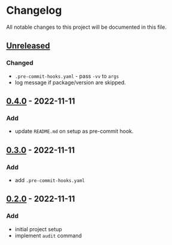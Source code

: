 # Changelog

All notable changes to this project will be documented in this file.

## [Unreleased]

### Changed
* `.pre-commit-hooks.yaml` - pass `-vv` to `args`
* log message if package/version are skipped.

## [0.4.0] - 2022-11-11
### Add
* update `README.md` on setup as pre-commit hook.

## [0.3.0] - 2022-11-11
### Add
* add `.pre-commit-hooks.yaml`

## [0.2.0] - 2022-11-11
### Add
* initial project setup
* implement `audit` command


[Unreleased]: https://github.com/koyeung/ko-poetry-audit-plugin/compare/main...HEAD
[0.4.0]: https://github.com/koyeung/ko-poetry-audit-plugin/releases/tag/0.4.0
[0.3.0]: https://github.com/koyeung/ko-poetry-audit-plugin/releases/tag/0.3.0
[0.2.0]: https://github.com/koyeung/ko-poetry-audit-plugin/releases/tag/0.2.0
